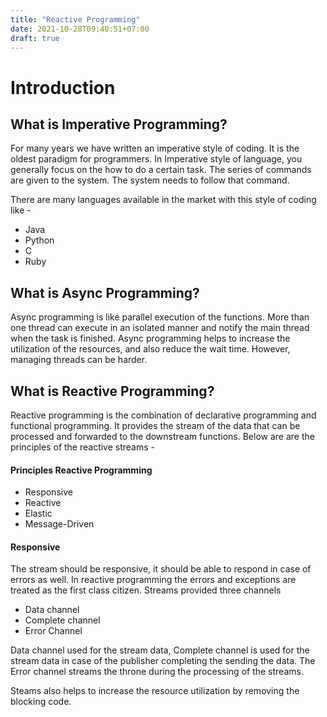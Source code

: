```yaml
---
title: "Reactive Programming"
date: 2021-10-28T09:40:51+07:00
draft: true
---
```



# Introduction

## What is Imperative Programming?

For many years we have written an imperative style of coding. It is the oldest paradigm for programmers. In Imperative style of language, you generally focus on the how to do a certain task. The series of commands are given to the system. The system needs to follow that command. 

There are many languages available in the market with this style of coding like - 
* Java
* Python
* C 
* Ruby 

## What is Async Programming?

Async programming is like parallel execution of the functions. More than one thread can execute in an isolated manner and notify the main thread when the task is finished. Async programming helps to increase the utilization of the resources, and also reduce the wait time.  However, managing threads can be harder. 

## What is Reactive Programming? 

Reactive programming is the combination of declarative programming and functional programming. It provides the stream of the data that can be processed and forwarded to the downstream functions. Below are are the principles of the reactive streams - 

#### Principles Reactive Programming
* Responsive
* Reactive
* Elastic
* Message-Driven

#### Responsive 

The stream should be responsive, it should be able to respond in case of errors as well. In reactive programming the errors and exceptions are treated as the first class citizen. 
Streams provided three channels 

 * Data channel
 * Complete channel
 * Error Channel

Data channel used for the stream data, Complete channel is used for the stream data in case of the publisher completing the sending the data. The Error channel streams the throne during the processing of the streams.

Steams also helps to increase the resource utilization by removing the blocking code. 

